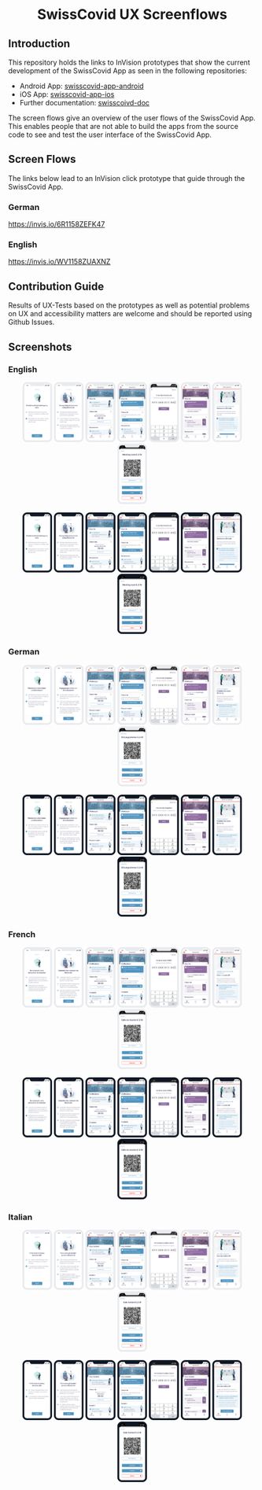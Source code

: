 <h1 align="center">SwissCovid UX Screenflows</h1>

## Introduction
This repository holds the links to InVision prototypes that show the current development of the SwissCovid App as seen in the following repositories:
* Android App: [swisscovid-app-android](https://github.com/SwissCovid/swisscovid-app-android)
* iOS App: [swisscovid-app-ios](https://github.com/SwissCovid/swisscovid-app-ios)
* Further documentation: [swisscoivd-doc](https://github.com/SwissCovid/swisscovid-doc)

The screen flows give an overview of the user flows of the SwissCovid App. This enables people that are not able to build the apps from the source code to see and test the user interface of the SwissCovid App.

## Screen Flows
The links below lead to an InVision click prototype that guide through the SwissCovid App.
### German
https://invis.io/6R1158ZEFK47

### English
https://invis.io/WV1158ZUAXNZ

## Contribution Guide
Results of UX-Tests based on the prototypes as well as potential problems on UX and accessibility matters are welcome and should be reported using Github Issues.

## Screenshots

### English
<p align="center">
<img src="screenshots/EN/01-check-in-light-en@2x.png" width="12%">
<img src="screenshots/EN/02-bluetooth-light-en@2x.png" width="12%">
<img src="screenshots/EN/03-homescreen-light-en@2x.png" width="12%">
<img src="screenshots/EN/04-homescreen-meldung-light-en@2x.png" width="12%">
<img src="screenshots/EN/05-covidcode-light-en@2x.png" width="12%">
<img src="screenshots/EN/06-positiv-light-en@2x.png" width="12%">
<img src="screenshots/EN/07-offer-check-in-light-en@2x.png" width="12%">
<img src="screenshots/EN/08-qr-code-light-en@2x.png" width="12%">
</p>

<p align="center">
<img src="screenshots/EN/01-check-in-dark-en@2x.png" width="12%">
<img src="screenshots/EN/02-bluetooth-dark-en@2x.png" width="12%">
<img src="screenshots/EN/03-homescreen-dark-en@2x.png" width="12%">
<img src="screenshots/EN/04-homescreen-meldung-dark-en@2x.png" width="12%">
<img src="screenshots/EN/05-covidcode-dark-en@2x.png" width="12%">
<img src="screenshots/EN/06-positiv-dark-en@2x.png" width="12%">
<img src="screenshots/EN/07-offer-check-in-dark-en@2x.png" width="12%">
<img src="screenshots/EN/08-qr-code-dark-en@2x.png" width="12%">
</p>

### German
<p align="center">
<img src="screenshots/DE/01-check-in-light-de@2x.png" width="12%">
<img src="screenshots/DE/02-bluetooth-light-de@2x.png" width="12%">
<img src="screenshots/DE/03-homescreen-light-de@2x.png" width="12%">
<img src="screenshots/DE/04-homescreen-meldung-light-de@2x.png" width="12%">
<img src="screenshots/DE/05-covidcode-light-de@2x.png" width="12%">
<img src="screenshots/DE/06-positiv-light-de@2x.png" width="12%">
<img src="screenshots/DE/07-offer-check-in-light-de@2x.png" width="12%">
<img src="screenshots/DE/08-qr-code-light-de@2x.png" width="12%">
</p>

<p align="center">
<img src="screenshots/DE/01-check-in-dark-de@2x.png" width="12%">
<img src="screenshots/DE/02-bluetooth-dark-de@2x.png" width="12%">
<img src="screenshots/DE/03-homescreen-dark-de@2x.png" width="12%">
<img src="screenshots/DE/04-homescreen-meldung-dark-de@2x.png" width="12%">
<img src="screenshots/DE/05-covidcode-dark-de@2x.png" width="12%">
<img src="screenshots/DE/06-positiv-dark-de@2x.png" width="12%">
<img src="screenshots/DE/07-offer-check-in-dark-de@2x.png" width="12%">
<img src="screenshots/DE/08-qr-code-dark-de@2x.png" width="12%">
</p>

### French
<p align="center">
<img src="screenshots/FR/01-check-in-light-fr@2x.png" width="12%">
<img src="screenshots/FR/02-bluetooth-light-fr@2x.png" width="12%">
<img src="screenshots/FR/03-homescreen-light-fr@2x.png" width="12%">
<img src="screenshots/FR/04-homescreen-meldung-light-fr@2x.png" width="12%">
<img src="screenshots/FR/05-covidcode-light-fr@2x.png" width="12%">
<img src="screenshots/FR/06-positiv-light-fr@2x.png" width="12%">
<img src="screenshots/FR/07-offer-check-in-light-fr@2x.png" width="12%">
<img src="screenshots/FR/08-qr-code-light-fr@2x.png" width="12%">
</p>

<p align="center">
<img src="screenshots/FR/01-check-in-dark-fr@2x.png" width="12%">
<img src="screenshots/FR/02-bluetooth-dark-fr@2x.png" width="12%">
<img src="screenshots/FR/03-homescreen-dark-fr@2x.png" width="12%">
<img src="screenshots/FR/04-homescreen-meldung-dark-fr@2x.png" width="12%">
<img src="screenshots/FR/05-covidcode-dark-fr@2x.png" width="12%">
<img src="screenshots/FR/06-positiv-dark-fr@2x.png" width="12%">
<img src="screenshots/FR/07-offer-check-in-dark-fr@2x.png" width="12%">
<img src="screenshots/FR/08-qr-code-dark-fr@2x.png" width="12%">
</p>

### Italian
<p align="center">
<img src="screenshots/IT/01-check-in-light-it@2x.png" width="12%">
<img src="screenshots/IT/02-bluetooth-light-it@2x.png" width="12%">
<img src="screenshots/IT/03-homescreen-light-it@2x.png" width="12%">
<img src="screenshots/IT/04-homescreen-meldung-light-it@2x.png" width="12%">
<img src="screenshots/IT/05-covidcode-light-it@2x.png" width="12%">
<img src="screenshots/IT/06-positiv-light-it@2x.png" width="12%">
<img src="screenshots/IT/07-offer-check-in-light-it@2x.png" width="12%">
<img src="screenshots/IT/08-qr-code-light-it@2x.png" width="12%">
</p>

<p align="center">
<img src="screenshots/IT/01-check-in-dark-it@2x.png" width="12%">
<img src="screenshots/IT/02-bluetooth-dark-it@2x.png" width="12%">
<img src="screenshots/IT/03-homescreen-dark-it@2x.png" width="12%">
<img src="screenshots/IT/04-homescreen-meldung-dark-it@2x.png" width="12%">
<img src="screenshots/IT/05-covidcode-dark-it@2x.png" width="12%">
<img src="screenshots/IT/06-positiv-dark-it@2x.png" width="12%">
<img src="screenshots/IT/07-offer-check-in-dark-it@2x.png" width="12%">
<img src="screenshots/IT/08-qr-code-dark-it@2x.png" width="12%">
</p>
